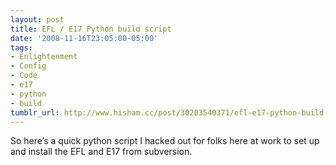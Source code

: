 ```yaml
---
layout: post
title: EFL / E17 Python build script
date: '2008-11-16T23:05:00-05:00'
tags:
- Enlightenment
- Config
- Code
- e17
- python
- build
tumblr_url: http://www.hisham.cc/post/30203540371/efl-e17-python-build-script
---
```

So here’s a quick python script I hacked out for folks here at work to set up and install the EFL and E17 from subversion.
